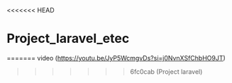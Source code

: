 <<<<<<< HEAD
# Project_laravel_etec
=======
video (https://youtu.be/JyP5WcmgvDs?si=j0NvnXSfChbHO9JT)
>>>>>>> 6fc0cab (Project laravel)

